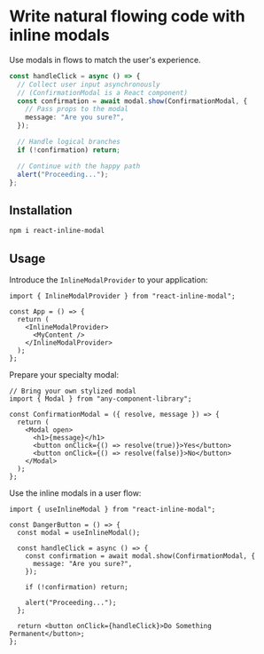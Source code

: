 # Write natural flowing code with inline modals

Use modals in flows to match the user's experience.

```ts
const handleClick = async () => {
  // Collect user input asynchronously
  // (ConfirmationModal is a React component)
  const confirmation = await modal.show(ConfirmationModal, {
    // Pass props to the modal
    message: "Are you sure?",
  });

  // Handle logical branches
  if (!confirmation) return;

  // Continue with the happy path
  alert("Proceeding...");
};
```

## Installation

```bash
npm i react-inline-modal
```

## Usage

Introduce the `InlineModalProvider` to your application:

```tsx
import { InlineModalProvider } from "react-inline-modal";

const App = () => {
  return (
    <InlineModalProvider>
      <MyContent />
    </InlineModalProvider>
  );
};
```

Prepare your specialty modal:

```tsx
// Bring your own stylized modal
import { Modal } from "any-component-library";

const ConfirmationModal = ({ resolve, message }) => {
  return (
    <Modal open>
      <h1>{message}</h1>
      <button onClick={() => resolve(true)}>Yes</button>
      <button onClick={() => resolve(false)}>No</button>
    </Modal>
  );
};
```

Use the inline modals in a user flow:

```tsx
import { useInlineModal } from "react-inline-modal";

const DangerButton = () => {
  const modal = useInlineModal();

  const handleClick = async () => {
    const confirmation = await modal.show(ConfirmationModal, {
      message: "Are you sure?",
    });

    if (!confirmation) return;

    alert("Proceeding...");
  };

  return <button onClick={handleClick}>Do Something Permanent</button>;
};
```
